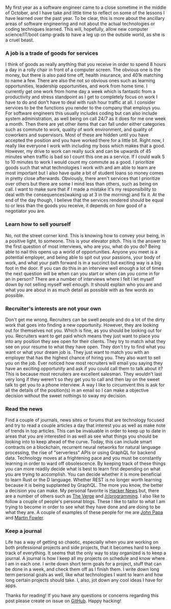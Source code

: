 My first year as a software engineer came to a close sometime in the middle of October, and I have take and little time to reflect on
some of the lessons I have learned over the past year. To be clear, this is more about the ancillary areas of software engineering and not about the actual technologies or coding techniques learned. This will, hopefully, allow new computer science/IT/boot camp grads to have a leg up on the outside world, as she is a cruel beast.
### A job is a trade of goods for services
I think of goods as really anything that you receive in order to spend 8 hours a day in a rolly chair in front of a computer screen. The obvious one is the money, but there is also paid time off, health insurance, and 401k matching to name a few. There are also the not so obvious ones such as learning opportunities, leadership opportunities, and work from home time. I currently get one work from home day a week which is fantastic from a productivity and stress standpoint as I get to completely focus on work I have to do and don't have to deal with rush hour traffic at all. I consider services to be the functions you render to the company that employs you. For software engineers this usually includes coding but can also include system administration, as well being on call 24/7 as it does for me one week a month. Then there are yet other items that can fall under either categories such as commute to work, quality of work environment, and quality of coworkers and supervisors. Most of these are hidden until you have accepted the position and you have worked there for a little bit. Right now, I really like everyone I work with including my boss which makes that a good. However, my drive to work can really suck and can be upwards of 45 minutes when traffic is bad so I count this one as a service. If I could walk 5 to 10 minutes to work I would count my commute as a good. I prioritize goods such that what technologies I work with and am able to learn are most important but I also have quite a bit of student loans so money comes in pretty close afterwards. Obviously, there aren't services that I prioritize over others but there are some I mind less than others, such as being on call. I want to make sure that if I made a mistake it's my responsibility to deal with the consequences(waking up at 3 in the morning) and fix it. At the end of the day though, I believe that the services rendered should be equal to or less than the goods you receive, it depends on how good of a negotiator you are.
### Learn how to sell yourself
No, not the street corner kind. This is knowing how to convey your being, in a positive light, to someone. This is your elevator pitch. This is the answer to the first question of most interviews, who are you, what do you do? Being able to nail this opens up a world of opportunities. Anyone you meet is a potential employer, and being able to spit out your passions, your body of work, and what your path forward is in a succinct but exciting way is a big foot in the door. If you can do this in an interview well enough a lot of times the next question will be when can you start or when can you come in for an in person? There are a number of interviews where I felt I let myself down by not selling myself well enough. It should explain who you are and what you are about in as much detail as possible with as few words as possible.
### Recruiter's interests are not your own
Don't get me wrong. Recruiters can be swell people and do a lot of the dirty work that goes into finding a new opportunity. However, they are looking out for themselves not you. Which is fine, as you should be looking out for you. Recruiters want to get paid which means they just want to place you into any position they see open for their clients. They try to match what they see on your resume to what they have open. They don't try to find what you want or what your dream job is. They just want to match you with an employer that has the highest chance of hiring you. They also want to sell you on the job. Ever noticed how most recruiters will email you saying they have an exciting opportunity and ask if you could call them to talk about it? This is because most recruiters are excellent salesman. They wouldn't last very long if they weren't so they get you to call and then lay on the sweet talk to get you to a phone interview. A way I like to circumvent this is ask for all the details of the position(s) in an email so I can make a objective decision without the sweet nothings to sway my decision.
### Read the news
Find a couple of journals, news sites or forums that are technology focused and try to read a couple articles a day that interest you as well as make note of trends in top articles. This can be invaluable in order to keep up to date in areas that you are interested in as well as see what things you should be looking into to keep ahead of the curve. Today, this can include smart contracts on a blockchain, recurrent neural networks for natural language processing, the rise of "serverless" APIs or using GraphQL for backend data. Technology moves at a frightening pace and you must be constantly learning in order to ward off obsolescence. By keeping track of these things you can more readily decide what is best to learn first depending on what you are trying to accomplish. You can decide whether it is more beneficial to learn Rust or the D language. Whether REST is no longer worth learning because it is being supplanted by GraphQL. The more you know, the better a decision you can make. My personal favorite is [Hacker News](https://news.ycombinator.com) but, there are a number of others such as [The Verge](https://www.theverge.com/) and [/r/programming](https://www.reddit.com/r/programming/). I also like to follow a couple of people's personal blogs. These I like to tailor to what I am trying to become in order to see what they have done and are doing to be what they are. A couple of examples of these people for me are [John Papa](https://johnpapa.net/) and [Martin Fowler](https://martinfowler.com/).
### Keep a journal
Life has a way of getting so chaotic, especially when you are working on both professional projects and side projects, that it becomes hard to keep track of everything. It seems that the only way to stay organized is to keep a journal. A journal is how I keep all my projects on schedule and know where I am in each one. I write down short term goals for a project, stuff that can be done in a week, and check them off as I finish them. I write down long term personal goals as well, like what technologies I want to learn and how long certain projects should take. I, also, jot down any cool ideas I have for apps.

Thanks for reading! If you have any questions or concerns regarding this post please create on issue on [GitHub](https://github.com/nickstaggs/PortfolioPage/issues). Happy hacking!

